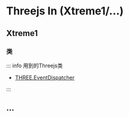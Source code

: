 # Threejs In (Xtreme1/...)

## Xtreme1

### 类

::: info 用到的Threejs类
- [THREE.EventDispatcher](https://threejs.org/docs/index.html?q=EventDispatcher#api/zh/core/EventDispatcher)

:::

## ...


